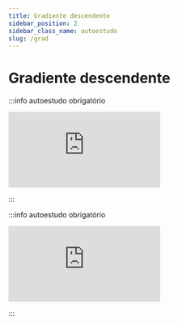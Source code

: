 ```yaml
---
title: Gradiente descendente
sidebar_position: 2
sidebar_class_name: autoestudo
slug: /grad
---
```


# Gradiente descendente

:::info autoestudo obrigatório

<div style={{ textAlign: 'center' }}>
    <iframe 
        style={{
            display: 'block',
            margin: 'auto',
            width: '100%',
            height: '50vh',
        }}
        src="https://www.youtube.com/embed/wl1myxrtQHQ" 
        frameborder="0" 
        allowFullScreen>
    </iframe>
</div>

:::

:::info autoestudo obrigatório

<div style={{ textAlign: 'center' }}>
    <iframe 
        style={{
            display: 'block',
            margin: 'auto',
            width: '100%',
            height: '50vh',
        }}
        src="https://www.youtube.com/embed/sDv4f4s2SB8" 
        frameborder="0" 
        allowFullScreen>
    </iframe>
</div>

:::

